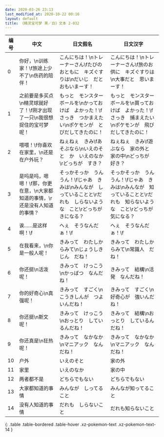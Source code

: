 ```yaml
---
date: 2020-03-26 23:13
last_modified_at: 2020-10-22 00:16
layout: default
title: 《精灵宝可梦 黑／白》文本 2-032
---
```

| 编号 | 中文 | 日文假名 | 日文汉字 |
| ---- | ---- | ---- | --- |
| 0 | 你好，\n训练家！\f旅途上少不了\n伤药的陪伴！ | こんにちは！\nトレーナーさん\fたびのおともに　キズぐすりは\nだいじ　だと　おもいまーす！ | こんにちは！\nトレーナーさん\f旅のお供に　キズぐすりは\n大事だと　思いまーす！ |
| 1 | 之前要是多买点\n精灵球就好了！\f刚才出现了一只\n我很想捉住的宝可梦呢！ | もっと　モンスターボールを\nかっておけば　よかった！\fさっき　つかまえたい\nポケモンが　とびだしてきたのに！ | もっと　モンスターボールを\n買っておけば　よかった！\fさっき　捕まえたい\nポケモンが　飛びだしてきたのに！ |
| 2 | 喂喂！\f你喜欢在家里，\n还是在户外玩？ | ねぇねぇ　きみ\fあそぶなら\nいえのそと　か　いえのなか\rどっちが　すき？ | ねぇねぇ　きみ\f遊ぶなら　家の外と　家の中\nどっちが　好き？ |
| 3 | 是吗是吗，嗯嗯！\f那，你更在意，\n大家都知道的事情，\r还是没有人知道的事情？ | そっかそっか　うんうん！\fじゃあ　きみは\nみんなが　しっていることと\rだれも　しらないような　こと\rどっちが　きになる？ | そっかそっか　うんうん！\fじゃあ　きみは\nみんなが　知っていることと\rだれも　知らないような　こと\rどっちが　気になる？ |
| 4 | 诶……是这样啊！\f | へぇ　そうなんだぁ！\f | へぇ　そうなんだぁ！\f |
| 5 | 在我看来，\n你是一般人呢！ | きみって　わたしからみて\nじょうしきじん　だね！ | きみって　わたしからみて\n常識人　だね！ |
| 6 | 你还挺\n活泼呢！ | きみって　けっこう\nかっぱつ　なんだね！ | きみって　結構\n活発　なんだね！ |
| 7 | 你的好奇心\n真强呢！ | きみって　すごく\nこうきしんが　つよいんだね！ | きみって　すごく\n好奇心が　強いんだね！ |
| 8 | 你还挺\n斯文呢！ | きみって　けっこう\nおっとり　しているんだね！ | きみって　結構\nおっとり　しているんだね！ |
| 9 | 你还真是\n狂热呢！ | きみって　なかなか\nマニアック　なんだね！ | きみって　なかなか\nマニアック　なんだね！ |
| 10 | 户外 | いえのそと | 家の外 |
| 11 | 家里 | いえのなか | 家の中 |
| 12 | 两者都不是 | どちらでもない | どちらでもない |
| 13 | 大家都知道的事情 | みんなが　しってること | みんなが知ってること |
| 14 | 没有人知道的事情 | だれも　しらないこと | だれも知らないこと |
{: .table .table-bordered .table-hover .xz-pokemon-text .xz-pokemon-text-14 }